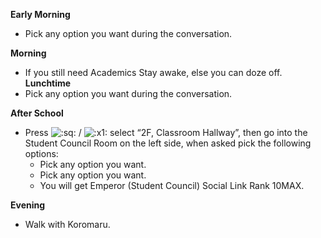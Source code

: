 **Early Morning**

- Pick any option you want during the conversation.

**Morning**

- If you still need Academics Stay awake, else you can doze off.
  **Lunchtime**
- Pick any option you want during the conversation.

**After School**

- Press ![:sq:](https://www.powerpyx.com/wp-includes/images/smilies/square.png) / ![:x1:](https://www.powerpyx.com/wp-includes/images/smilies/x1.png) select “2F, Classroom Hallway”, then go into the Student Council Room on the left side, when asked pick the following options:
  - Pick any option you want.
  - Pick any option you want.
  - You will get Emperor (Student Council) Social Link Rank 10MAX.

**Evening**

- Walk with Koromaru.
